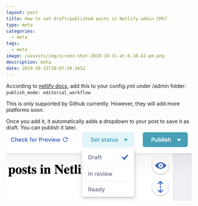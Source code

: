 ```yaml
---
layout: post
title: How to set draft/published posts in Netlify admin CMS?
type: meta
categories:
  - meta
tags:
  - meta
image: /assests/img/screen-shot-2019-10-31-at-6.10.41-pm.png
description: meta
date: 2019-10-31T18:07:38.565Z
---
```

According to [netlify docs](https://www.netlifycms.org/docs/configuration-options/), add this to your config.yml under /admin folder:
`publish_mode: editorial_workflow`

This is only supported by Github currently. However, they will add more platforms soon.

Once you add it, it automatically adds a dropdown to your post to save it as draft. You can publish it later.
![](/assets/img/screen-shot-2019-10-31-at-6.10.41-pm.png)
